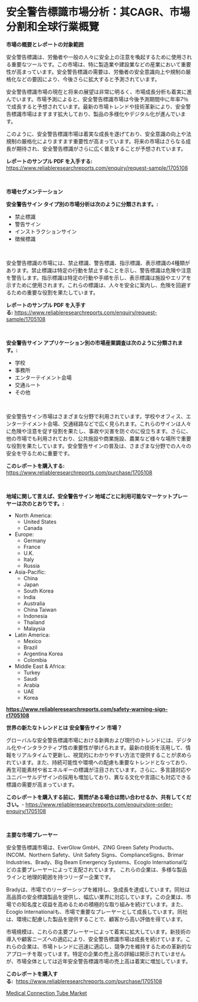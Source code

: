 <p><h1>安全警告標識市場分析：其CAGR、市場分割和全球行業概覽</h1></p><p><strong>市場の概要とレポートの対象範囲</strong></p>
<p><p>安全警告標識は、労働者や一般の人々に安全上の注意を喚起するために使用される重要なツールです。この市場は、特に製造業や建設業などの産業において重要性が高まっています。安全警告標識の需要は、労働者の安全意識向上や規制の厳格化などの要因により、今後さらに拡大すると予測されています。</p><p>安全警告標識市場の現在と将来の展望は非常に明るく、市場成長分析も着実に進んでいます。市場予測によると、安全警告標識市場は今後予測期間中に年率7％で成長すると予想されています。最新の市場トレンドや技術革新により、安全警告標識市場はますます拡大しており、製品の多様化やデジタル化が進んでいます。</p><p>このように、安全警告標識市場は着実な成長を遂げており、安全意識の向上や法規制の厳格化によりますます重要性が高まっています。将来の市場はさらなる成長が期待され、安全警告標識がさらに広く普及することが予想されています。</p></p>
<p><strong>レポートのサンプル PDF を入手する:</strong> <a href="https://www.reliableresearchreports.com/enquiry/request-sample/1705108">https://www.reliableresearchreports.com/enquiry/request-sample/1705108</a></p>
<p>&nbsp;</p>
<p><strong>市場セグメンテーション</strong></p>
<p><strong>安全警告サイン タイプ別の市場分析は次のように分類されます。:</strong></p>
<p><ul><li>禁止標識</li><li>警告サイン</li><li>インストラクションサイン</li><li>徴候標識</li></ul></p>
<p>&nbsp;</p>
<p><p>安全警告標識の市場には、禁止標識、警告標識、指示標識、表示標識の4種類があります。禁止標識は特定の行動を禁止することを示し、警告標識は危険や注意を警告します。指示標識は特定の行動や手順を示し、表示標識は施設やエリアを示すために使用されます。これらの標識は、人々を安全に案内し、危険を回避するための重要な役割を果たしています。</p></p>
<p><strong>レポートのサンプル PDF を入手する:</strong>&nbsp;<a href="https://www.reliableresearchreports.com/enquiry/request-sample/1705108">https://www.reliableresearchreports.com/enquiry/request-sample/1705108</a></p>
<p>&nbsp;</p>
<p><strong> 安全警告サイン アプリケーション別の市場産業調査は次のように分類されます。:</strong></p>
<p><ul><li>学校</li><li>事務所</li><li>エンターテイメント会場</li><li>交通ルート</li><li>その他</li></ul></p>
<p>&nbsp;</p>
<p><p>安全警告サイン市場はさまざまな分野で利用されています。学校やオフィス、エンターテイメント会場、交通経路などで広く見られます。これらのサインは人々に危険や注意を促す役割を果たし、事故や災害を防ぐのに役立ちます。さらに、他の市場でも利用されており、公共施設や商業施設、農業など様々な場所で重要な役割を果たしています。安全警告サインの普及は、さまざまな分野での人々の安全を守るために重要です。</p></p>
<p><strong>このレポートを購入する:</strong>&nbsp; <a href="https://www.reliableresearchreports.com/purchase/1705108">https://www.reliableresearchreports.com/purchase/1705108</a></p>
<p>&nbsp;</p>
<p><strong>地域に関して言えば、安全警告サイン 地域ごとに利用可能なマーケットプレーヤーは次のとおりです。:</strong></p>
<p><ul>
    <li>
        North America:
        <ul>
            <li>United States</li>
            <li>Canada</li>
        </ul>
    </li>
    <li>
        Europe:
        <ul>
            <li>Germany</li>
            <li>France</li>
            <li>U.K.</li>
            <li>Italy</li>
            <li>Russia</li>
        </ul>
    </li>
    <li>
        Asia-Pacific:
        <ul>
            <li>China</li>
            <li>Japan</li>
            <li>South Korea</li>
            <li>India</li>
            <li>Australia</li>
            <li>China Taiwan</li>
            <li>Indonesia</li>
            <li>Thailand</li>
            <li>Malaysia</li>
        </ul>
    </li>
    <li>
        Latin America:
        <ul>
            <li>Mexico</li>
            <li>Brazil</li>
            <li>Argentina Korea</li>
            <li>Colombia</li>
        </ul>
    </li>
    <li>
        Middle East & Africa:
        <ul>
            <li>Turkey</li>
            <li>Saudi</li>
            <li>Arabia</li>
            <li>UAE</li>
            <li>Korea</li>
        </ul>
    </li>
    </ul></p>
<p><strong><a href="https://www.reliableresearchreports.com/safety-warning-sign-r1705108">https://www.reliableresearchreports.com/safety-warning-sign-r1705108</a></strong>&nbsp;</p>
<p><strong>世界の新たなトレンドとは 安全警告サイン 市場？</strong></p>
<p><p>グローバルな安全警告標識市場における新興および現行のトレンドには、デジタル化やインタラクティブ性の重要性が挙げられます。最新の技術を活用して、情報をリアルタイムで更新し、視覚的にわかりやすい方法で提供することが求められています。また、持続可能性や環境への配慮も重要なトレンドとなっており、再生可能素材や省エネルギーの標識が注目されています。さらに、多言語対応やユニバーサルデザインの採用も増加しており、異なる文化や言語にも対応できる標識の需要が高まっています。</p></p>
<p><strong>このレポートを購入する前に、質問がある場合は問い合わせるか、共有してください。</strong>- <a href="https://www.reliableresearchreports.com/enquiry/pre-order-enquiry/1705108">https://www.reliableresearchreports.com/enquiry/pre-order-enquiry/1705108</a></p>
<p>&nbsp;</p>
<p><strong>主要な市場プレーヤー</strong></p>
<p><p>安全警告標識市場は、EverGlow GmbH、ZING Green Safety Products、INCOM、Northern Safety、Unit Safety Signs、ComplianceSigns、Brimar Industries、Brady、Big Beam Emergency Systems、Ecoglo Internationalなどの主要プレーヤーによって支配されています。 これらの企業は、多様な製品ラインと地理的範囲を持つリーダー企業です。</p><p>Bradyは、市場でのリーダーシップを維持し、急成長を達成しています。同社は高品質の安全標識製品を提供し、幅広い業界に対応しています。この企業は、市場での知名度と収益を高めるための積極的な取り組みを続けています。また、Ecoglo Internationalも、市場で重要なプレーヤーとして成長しています。同社は、環境に配慮した製品を提供することで、顧客から高い評価を得ています。</p><p>市場規模は、これらの主要プレーヤーによって着実に拡大しています。新技術の導入や顧客ニーズへの適応により、安全警告標識市場は成長を続けています。これらの企業は、市場トレンドに迅速に適応し、競争力を維持するための革新的なアプローチを取っています。特定の企業の売上高の詳細は開示されていませんが、市場全体としては近年安全警告標識市場の売上高は着実に増加しています。</p></p>
<p><strong>このレポートを購入する:</strong>&nbsp;&nbsp;<a href="https://www.reliableresearchreports.com/purchase/1705108">https://www.reliableresearchreports.com/purchase/1705108</a></p>
<p><p><a href="https://meowing-lemming-dd3.notion.site/Medical-Connection-Tube-Market-The-Key-To-Successful-Business-Strategy-Forecast-Till-2031-ae650746626f48b987cb5d23269c83bb">Medical Connection Tube Market</a></p></p>